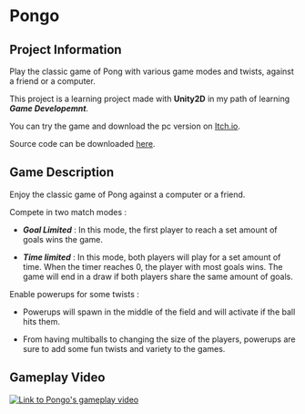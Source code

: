 # Pongo

## Project Information 

 Play the classic game of Pong with various game modes and twists, against a friend or a computer.
 
 This project is a learning project made with **Unity2D** in my path of learning ***Game Developemnt***.
 
 You can try the game and download the pc version on [Itch.io](https://kamelmahjoub.itch.io/pongo).
 
 Source code can be downloaded [here](https://github.com/KamelMahjoub/Pongo/releases).

## Game Description
 
 Enjoy the classic game of Pong against a computer or a friend.
 
 Compete in two match modes : 
 
  - ***Goal Limited*** : In this mode, the first player to reach a set amount of goals wins the game.
  
  - ***Time limited*** : In this mode, both players will play for a set amount of time.
                     When the timer reaches 0, the player with most goals wins.
                     The game will end in a draw if both players share the same amount of goals.
 
 Enable powerups for some twists : 
 
 - Powerups will spawn in the middle of the field and will activate if the ball hits them. 
 
 - From having multiballs to changing the size of the players, powerups are sure to add some fun twists and variety to the games.
 
 ## Gameplay Video 
 
[![Link to Pongo's gameplay video](https://img.youtube.com/vi/nZSyJVilASc/0.jpg)](https://www.youtube.com/watch?v=nZSyJVilASc)
 
 

 
